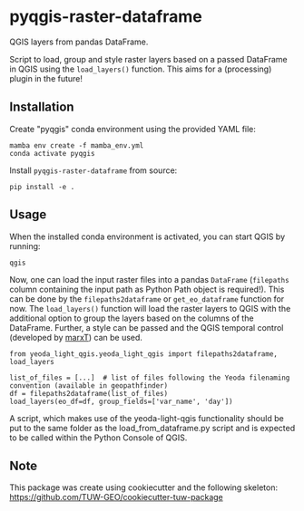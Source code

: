 # pyqgis-raster-dataframe
QGIS layers from pandas DataFrame.

Script to load, group and style raster layers based on a passed DataFrame in QGIS using the `load_layers()` function. 
This aims for a (processing) plugin in the future!

## Installation
Create "pyqgis" conda environment using the provided YAML file:

    mamba env create -f mamba_env.yml
    conda activate pyqgis

Install `pyqgis-raster-dataframe` from source:

    pip install -e .

## Usage
When the installed conda environment is activated, you can start QGIS by running:

    qgis

Now, one can load the input raster files into a pandas `DataFrame` (`filepaths` column containing the input path as 
Python Path object is required!). This can be done by the `filepaths2dataframe` or `get_eo_dataframe` function for now. 
The `load_layers()` function will load the raster layers to QGIS with the additional option to group the layers based on 
the columns of the DataFrame. Further, a style can be passed and the QGIS temporal control 
(developed by [marxT](https://github.com/marxt)) can be used.

    from yeoda_light_qgis.yeoda_light_qgis import filepaths2dataframe, load_layers
    
    list_of_files = [...]  # list of files following the Yeoda filenaming convention (available in geopathfinder)
    df = filepaths2dataframe(list_of_files)
    load_layers(eo_df=df, group_fields=['var_name', 'day'])

A script, which makes use of the yeoda-light-qgis functionality should be put to the same folder as the 
load_from_dataframe.py script and is expected to be called within the Python Console of QGIS.

## Note
This package was create using cookiecutter and the following skeleton: https://github.com/TUW-GEO/cookiecutter-tuw-package

